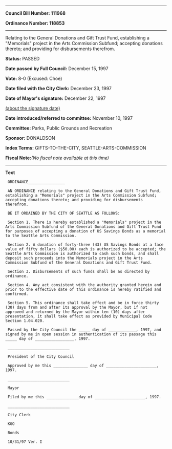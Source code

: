 

********

**Council Bill Number: 111968**
   
**Ordinance Number: 118853**
********

 Relating to the General Donations and Gift Trust Fund, establishing a "Memorials" project in the Arts Commission Subfund; accepting donations thereto; and providing for disbursements therefrom.

**Status:** PASSED
   
**Date passed by Full Council:** December 15, 1997
   
**Vote:** 8-0 (Excused: Choe)
   
**Date filed with the City Clerk:** December 23, 1997
   
**Date of Mayor's signature:** December 22, 1997
   
[(about the signature date)](/~public/approvaldate.htm)
   
   
   
**Date introduced/referred to committee:** November 10, 1997
   
**Committee:** Parks, Public Grounds and Recreation
   
**Sponsor:** DONALDSON
   
   
**Index Terms:** GIFTS-TO-THE-CITY, SEATTLE-ARTS-COMMISSION

**Fiscal Note:**_(No fiscal note available at this time)_

********

**Text**
   
```
 ORDINANCE________________

 AN ORDINANCE relating to the General Donations and Gift Trust Fund, establishing a "Memorials" project in the Arts Commission Subfund; accepting donations thereto; and providing for disbursements therefrom.

 BE IT ORDAINED BY THE CITY OF SEATTLE AS FOLLOWS:

 Section 1. There is hereby established a "Memorials" project in the Arts Commission Subfund of the General Donations and Gift Trust Fund for purposes of accepting a donation of US Savings Bonds as a memorial to the Seattle Arts Commission.

 Section 2. A donation of forty-three (43) US Savings Bonds at a face value of fifty dollars ($50.00) each is authorized to be accepted; the Seattle Arts Commission is authorized to cash such bonds, and shall deposit such proceeds into the Memorials project in the Arts Commission Subfund of the General Donations and Gift Trust Fund.

 Section 3. Disbursements of such funds shall be as directed by ordinance.

 Section 4. Any act consistent with the authority granted herein and prior to the effective date of this ordinance is hereby ratified and confirmed.

 Section 5. This ordinance shall take effect and be in force thirty (30) days from and after its approval by the Mayor, but if not approved and returned by the Mayor within ten (10) days after presentation, it shall take effect as provided by Municipal Code Section 1.04.020.

 Passed by the City Council the _____ day of ____________, 1997, and signed by me in open session in authentication of its passage this _____ day of _________________, 1997.

 ___________________________

 President of the City Council

 Approved by me this _______________ day of ______________________, 1997.

 ___________________________

 Mayor

 Filed by me this ______________day of ______________________, 1997.

 ___________________________

 City Clerk

 KGO

 Bonds

 10/31/97 Ver. I

```
